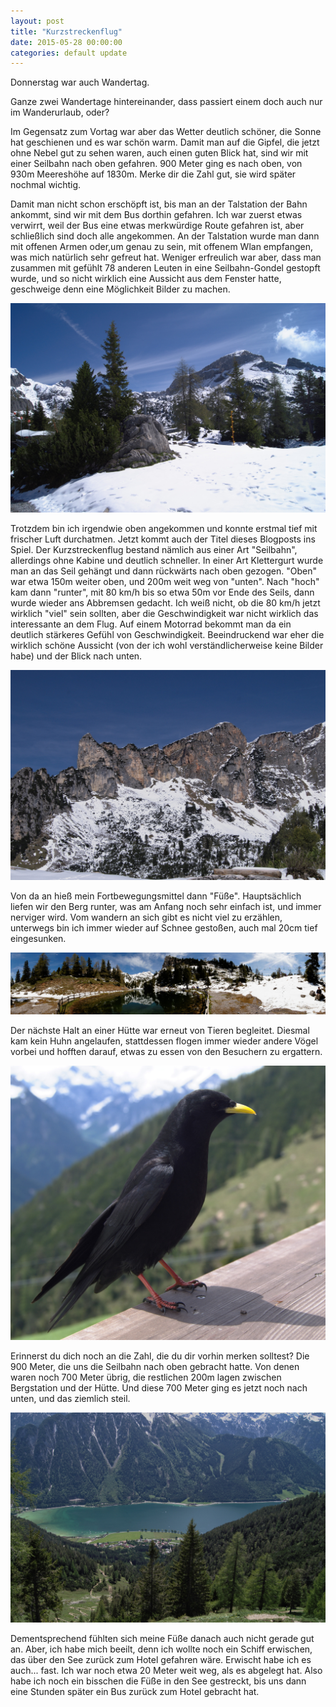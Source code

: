 ```yaml
---
layout: post
title: "Kurzstreckenflug"
date: 2015-05-28 00:00:00
categories: default update
---
```


Donnerstag war auch Wandertag.

Ganze zwei Wandertage hintereinander, dass passiert einem doch auch nur im Wanderurlaub, oder?

Im Gegensatz zum Vortag war aber das Wetter deutlich schöner, die Sonne hat geschienen und es war schön warm. Damit man auf die Gipfel, die jetzt ohne Nebel gut zu sehen waren, auch einen guten Blick hat, sind wir mit einer Seilbahn nach oben gefahren. 900 Meter ging es nach oben, von 930m Meereshöhe auf 1830m. Merke dir die Zahl gut, sie wird später nochmal wichtig.

Damit man nicht schon erschöpft ist, bis man an der Talstation der Bahn ankommt, sind wir mit dem Bus dorthin gefahren. Ich war zuerst etwas verwirrt, weil der Bus eine etwas merkwürdige Route gefahren ist, aber schließlich sind doch alle angekommen. An der Talstation wurde man dann mit offenen Armen oder,um genau zu sein, mit offenem Wlan empfangen, was mich natürlich sehr gefreut hat. Weniger erfreulich war aber, dass man zusammen mit gefühlt 78 anderen Leuten in eine Seilbahn-Gondel gestopft wurde, und so nicht wirklich eine Aussicht aus dem Fenster hatte, geschweige denn eine Möglichkeit Bilder zu machen.

![aussicht1](/assets/20150528/DSC6517_lzn.jpg)

Trotzdem bin ich irgendwie oben angekommen und konnte erstmal tief mit frischer Luft durchatmen. Jetzt kommt auch der Titel dieses Blogposts ins Spiel. Der Kurzstreckenflug bestand nämlich aus einer Art "Seilbahn", allerdings ohne Kabine und deutlich schneller. In einer Art Klettergurt wurde man an das Seil gehängt und dann rückwärts nach oben gezogen. "Oben" war etwa 150m weiter oben, und 200m weit weg von "unten". Nach "hoch" kam dann "runter", mit 80 km/h bis so etwa 50m vor Ende des Seils, dann wurde wieder ans Abbremsen gedacht. Ich weiß nicht, ob die 80 km/h jetzt wirklich "viel" sein sollten, aber die Geschwindigkeit war nicht wirklich das interessante an dem Flug. Auf einem Motorrad bekommt man da ein deutlich stärkeres Gefühl von Geschwindigkeit. Beeindruckend war eher die wirklich schöne Aussicht (von der ich wohl verständlicherweise keine Bilder habe) und der Blick nach unten.

![aussicht2](/assets/20150528/DSC6519_lzn.jpg)

Von da an hieß mein Fortbewegungsmittel dann "Füße". Hauptsächlich liefen wir den Berg runter, was am Anfang noch sehr einfach ist, und immer nerviger wird. Vom wandern an sich gibt es nicht viel zu erzählen, unterwegs bin ich immer wieder auf Schnee gestoßen, auch mal 20cm tief eingesunken.

![see](/assets/20150528/DSC6655_lzn.jpg)

Der nächste Halt an einer Hütte war erneut von Tieren begleitet. Diesmal kam kein Huhn angelaufen, stattdessen flogen immer wieder andere Vögel vorbei und hofften darauf, etwas zu essen von den Besuchern zu ergattern.

![vogel](/assets/20150528/DSC6701_lzn.jpg)

Erinnerst du dich noch an die Zahl, die du dir vorhin merken solltest? Die 900 Meter, die uns die Seilbahn nach oben gebracht hatte. Von denen waren noch 700 Meter übrig, die restlichen 200m lagen zwischen Bergstation und der Hütte. Und diese 700 Meter ging es jetzt noch nach unten, und das ziemlich steil.

![abstieg](/assets/20150528/DSC6727_lzn.jpg)

Dementsprechend fühlten sich meine Füße danach auch nicht gerade gut an. Aber, ich habe mich beeilt, denn ich wollte noch ein Schiff erwischen, das über den See zurück zum Hotel gefahren wäre. Erwischt habe ich es auch... fast. Ich war noch etwa 20 Meter weit weg, als es abgelegt hat. Also habe ich noch ein bisschen die Füße in den See gestreckt, bis uns dann eine Stunden später ein Bus zurück zum Hotel gebracht hat.

